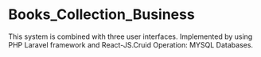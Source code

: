 # Books_Collection_Business
This system is combined with three user interfaces. Implemented by using PHP Laravel framework and React-JS.Cruid Operation: MYSQL Databases.
